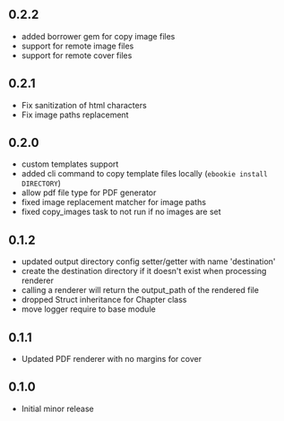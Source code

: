 ## 0.2.2
- added borrower gem for copy image files
- support for remote image files
- support for remote cover files

## 0.2.1
- Fix sanitization of html characters
- Fix image paths replacement

## 0.2.0
- custom templates support
- added cli command to copy template files locally (`ebookie install DIRECTORY`)
- allow pdf file type for PDF generator
- fixed image replacement matcher for image paths
- fixed copy_images task to not run if no images are set

## 0.1.2
- updated output directory config setter/getter with name 'destination'
- create the destination directory if it doesn't exist when processing renderer
- calling a renderer will return the output_path of the rendered file
- dropped Struct inheritance for Chapter class
- move logger require to base module

## 0.1.1
- Updated PDF renderer with no margins for cover

## 0.1.0
- Initial minor release